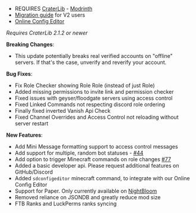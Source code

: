 - REQUIRES [CraterLib](https://www.curseforge.com/minecraft/mc-mods/craterlib) - [Modrinth](https://modrinth.com/mod/craterlib)
- [Migration guide](https://sdlink.fdd-docs.com/migration/) for V2 users
- [Online Config Editor](https://editor.firstdark.dev)


*Requires CraterLib 2.1.2 or newer*

**Breaking Changes**:

- This update potentially breaks real verified accounts on "offline" servers. If that's the case, unverify and reverify your account.

**Bug Fixes**:

- Fix Role Checker showing Role Role (instead of just Role)
- Added missing permissions to invite link and permission checker
- Fixed issues with geyser/floodgate servers using access control
- Fixed Linked Commands not respecting discord role ordering
- Finally fixed inverted Vanish Api Check
- Fixed Channel Overrides and Access Control not reloading without server restart

**New Features**:

- Add Mini Message formatting support to access control messages
- Add support for multiple, random bot statuses - [#44](https://github.com/hypherionmc/sdlink/issues/44)
- Add option to trigger Minecraft commands on role changes [#77](https://github.com/hypherionmc/sdlink/issues/77)
- Added a basic developer api. Please request additional features on GitHub/Discord
- Added `sdconfigeditor` minecraft command, to integrate with our Online Config Editor
- Support for Paper. Only currently available on [NightBloom](https://nightbloom.cc/project/sdlink/files?loader=paper)
- Removed reliance on JSONDB and greatly reduce mod size
- FTB Ranks and LuckPerms ranks syncing